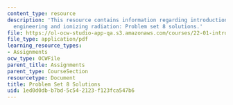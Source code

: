 ```yaml
---
content_type: resource
description: 'This resource contains information regarding introduction to nuclear
  engineering and ionizing radiation: Problem set 8 solutions.'
file: https://ol-ocw-studio-app-qa.s3.amazonaws.com/courses/22-01-introduction-to-nuclear-engineering-and-ionizing-radiation-fall-2016/1ed0d0dbb7bd5c542123f123fca547b6_MIT22_01F16_ProblemSet8Sol.pdf
file_type: application/pdf
learning_resource_types:
- Assignments
ocw_type: OCWFile
parent_title: Assignments
parent_type: CourseSection
resourcetype: Document
title: Problem Set 8 Solutions
uid: 1ed0d0db-b7bd-5c54-2123-f123fca547b6
---
```

